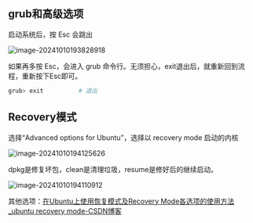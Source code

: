 ## grub和高级选项

启动系统后，按 Esc 会跳出

![image-20241010193828918](https://cdn.jsdelivr.net/gh/sword4869/pic1@main/images/202410101938967.png)

如果再多按 Esc，会进入 grub 命令行。无须担心，exit退出后，就重新回到流程，重新按下Esc即可。

```bash
grub> exit			# 退出
```

## Recovery模式

选择“Advanced options for Ubuntu”，选择以 recovery mode 启动的内核

![image-20241010194125626](https://cdn.jsdelivr.net/gh/sword4869/pic1@main/images/202410101941665.png)

dpkg是修复坏包，clean是清理垃圾，resume是修好后的继续启动。

![image-20241010194110912](https://cdn.jsdelivr.net/gh/sword4869/pic1@main/images/202410101941960.png)

其他选项：[在Ubuntu上使用恢复模式及Recovery Mode各选项的使用方法_ubuntu recovery mode-CSDN博客](https://blog.csdn.net/qq_36786467/article/details/108156413)